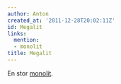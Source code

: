 ```yaml
---
author: Anton
created_at: '2011-12-28T20:02:11Z'
id: Megalit
links:
  mention:
  - monolit
title: Megalit
---
```


En stor [monolit].

  [monolit]: monolit
